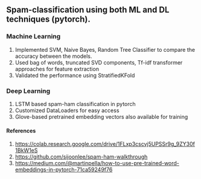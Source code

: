 ## Spam-classification using both ML and DL techniques (pytorch).

### Machine Learning

1. Implemented SVM, Naive Bayes, Random Tree Classifier to compare the accuracy between the models.
2. Used bag of words, truncated SVD components, Tf-idf transformer approaches for feature extraction
3. Validated the performance using StratifiedKFold

### Deep Learning

1. LSTM based spam-ham classification in pytorch
2. Customized DataLoaders for easy access
3. Glove-based pretrained embedding vectors also available for training


#### References
1. https://colab.research.google.com/drive/1FLxp3cscvj5UPSSr9g_9ZY30f1BkW1eS
2. https://github.com/sijoonlee/spam-ham-walkthrough
3. https://medium.com/@martinpella/how-to-use-pre-trained-word-embeddings-in-pytorch-71ca59249f76
